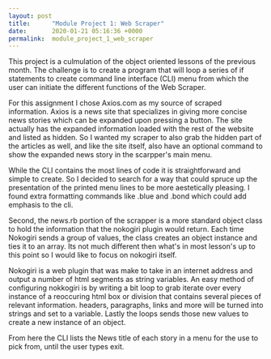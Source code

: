 ```yaml
---
layout: post
title:      "Module Project 1: Web Scraper"
date:       2020-01-21 05:16:36 +0000
permalink:  module_project_1_web_scraper
---
```



This project is a culmulation of the object oriented lessons of the previous month. The challenge is to create a program that will loop a series of if statements to create command line interface (CLI) menu from which the user can initiate the different functions of the Web Scraper.

For this assignment I chose Axios.com as my source of scraped information. Axios is a news site that specializes in giving more concise news stories which can be expanded upon pressing a button. The site actually has the expanded information loaded with the rest of the website and listed as hidden. So I wanted my scraper to also grab the hidden part of the articles as well, and like the site itself, also  have an optional command to show the expanded news story in the scarpper's main menu.

While the CLI contains the most lines of code it is straightforward and simple to create. So I decided to search for a way that could spruce up the presentation of the printed menu lines to be more aestetically pleasing. I found extra formatting commands like .blue and .bond which could add emphasis to the cli.

Second, the news.rb portion of the scrapper is a more standard object class to hold the information that the nokogiri plugin would return. Each time Nokogiri sends a group of values, the class creates an object instance and ties it to an array. Its not much different then what's in most lesson's up to this point so I would like to focus on nokogiri itself.

Nokogiri is a web plugin that was make to take in an internet address and output a number of html segments as string variables. An easy method of configuring nokkogiri is by writing a bit loop to grab iterate over every instance of a reoccuring html box or division that contains several pieces of relevant information. headers, paragraphs, links and more will be turned into strings and set to a variable. Lastly the loops sends those new values to create a new instance of an object.

From here the CLI lists the News title of each story in a menu for the use to pick from, until the user types exit.
